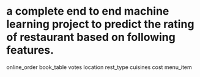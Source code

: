 
# a complete end to end machine learning project to predict the rating of restaurant based on following features.
online_order
book_table
votes
location
rest_type
cuisines
cost
menu_item

